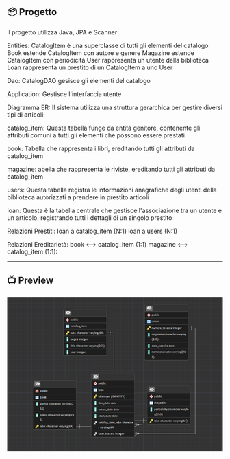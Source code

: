 ## 📦 Progetto

il progetto utilizza Java, JPA e Scanner

Entities:
CatalogItem è una superclasse di tutti gli elementi del catalogo
Book estende CatalogItem con autore e genere
Magazine estende CatalogItem con periodicità
User rappresenta un utente della biblioteca
Loan rappresenta un prestito di un CatalogItem a uno User

Dao:
CatalogDAO gesisce gli elementi del catalogo

Application:
Gestisce l'interfaccia utente

Diagramma ER:
Il sistema utilizza una struttura gerarchica per gestire diversi tipi di articoli:

catalog_item:
Questa tabella funge da entità genitore, contenente gli attributi comuni a tutti gli elementi che possono essere
prestati

book:
Tabella che rappresenta i libri, ereditando tutti gli attributi da catalog_item

magazine:
abella che rappresenta le riviste, ereditando tutti gli attributi da catalog_item

users:
Questa tabella registra le informazioni anagrafiche degli utenti della biblioteca autorizzati a prendere in prestito
articoli

loan:
Questa è la tabella centrale che gestisce l'associazione tra un utente e un articolo, registrando tutti i dettagli di un
singolo prestito

Relazioni Prestiti:
loan a catalog_item (N:1)
loan a users (N:1)

Relazioni Ereditarietà:
book ⟷ catalog_item (1:1)
magazine ⟷ catalog_item (1:1):

---

## 📺 Preview

![Diagramma](src/assets/diagrammmaer.png    )
